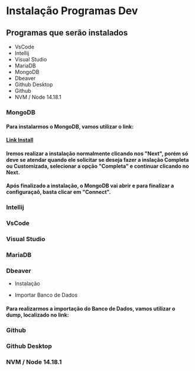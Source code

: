 # Instalação Programas Dev

## Programas que serão instalados

* VsCode
* Intellij
* Visual Studio
* MariaDB
* MongoDB
* Dbeaver
* Github Desktop
* Github
* NVM / Node 14.18.1

### MongoDB

#### Para instalarmos o MongoDB, vamos utilizar o link:
#### [Link Install](https://agapys365-my.sharepoint.com/:u:/g/personal/nicolas_rocha_agapys_com/EYBdIzJ0_5hHtejwxYr_oZMBqwGJ5NAJZTk00g1R1CJ8UA?e=TYcIoe)

#### Iremos realizar a instalação normalmente clicando nos "Next", porém só deve se atendar quando ele solicitar se deseja fazer a inslação Completa ou Customizada, selecionar a opção "Completa" e continuar clicando no Next.

#### Após finalizado a instalação, o MongoDB vai abrir e para finalizar a configuraçaõ, basta clicar em "Connect".

### Intellij

### VsCode

### Visual Studio

### MariaDB

### Dbeaver

* Instalação

* Importar Banco de Dados
 
 #### Para realizarmos a importação do Banco de Dados, vamos utilizar o dump, localizado no link:
 

### Github

### Github Desktop

### NVM / Node 14.18.1

